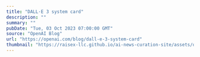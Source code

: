 ```yaml
---
title: "DALL·E 3 system card"
description: ""
summary: ""
pubDate: "Tue, 03 Oct 2023 07:00:00 GMT"
source: "OpenAI Blog"
url: "https://openai.com/blog/dall-e-3-system-card"
thumbnail: "https://raisex-llc.github.io/ai-news-curation-site/assets/openai_logo.png"
---
```


